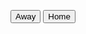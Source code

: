<meta charset="utf-8">

<!-- Load d3.js -->
<script src="https://d3js.org/d3.v4.js"></script>

<!-- Color scale -->
<script src="https://d3js.org/d3-scale-chromatic.v1.min.js"></script>

<!-- Add 2 buttons -->
<button onclick="update(data1)">Away</button>
<button onclick="update(data2)">Home</button>

<!-- Create a div where the graph will take place -->
<div id="my_dataviz"></div>


<script>

// set the dimensions and margins of the graph
var width = 500
    height = 450
    margin = 40

// The radius of the pieplot is half the width or half the height (smallest one). I subtract a bit of margin.
var radius = Math.min(width, height) / 2 - margin

// append the svg object to the div called 'my_dataviz'
var svg = d3.select("#my_dataviz")
  .append("svg")
    .attr("width", width)
    .attr("height", height)
  .append("g")
    .attr("transform", "translate(" + width / 2 + "," + height / 2 + ")");

// create 2 data_set USING VETTEL
var data1 = {a: 92, b: 8}
var data2 = {a: 67, b: 34}

// set the color scale
var color = d3.scaleOrdinal()
  .domain(["a", "b", "c", "d", "e", "f"])
  .range(d3.schemePaired);

// A function that create / update the plot for a given variable:
function update(data) {

  // Compute the position of each group on the pie:
  var pie = d3.pie()
    .value(function(d) {return d.value; })
    .sort(function(a, b) { console.log(a) ; return d3.ascending(a.key, b.key);} ) // This make sure that group order remains the same in the pie chart
  var data_ready = pie(d3.entries(data))

  // map to data
  var u = svg.selectAll("path")
    .data(data_ready)

  // Build the pie chart: Basically, each part of the pie is a path that we build using the arc function.
  u
    .enter()
    .append('path')
    .merge(u)
    .transition()
    .duration(1000)
    .attr('d', d3.arc()
      .innerRadius(0)
      .outerRadius(radius)
    )
    .attr('fill', function(d){ return(color(d.data.key)) })
    .attr("stroke", "white")
    .style("stroke-width", "2px")
    .style("opacity", 1)

  // remove the group that is not present anymore
  u
    .exit()
    .remove()

}

// Initialize the plot with the first dataset
update(data1)

</script>
